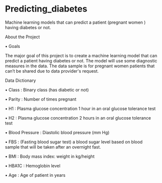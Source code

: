 # Predicting_diabetes
Machine learning models that can predict a patient (pregnant women ) having diabetes or not.

About the Project

•	Goals

The major goal of this project is to create a machine learning model that can predict a patient having diabetes or not. The model will use some diagnostic measures in the data. The data sample is for pregnant women patients that can’t be shared due to data provider's request.

Data Dictionary

•	Class	 :  Binary class (has diabetic or not)

•	Parity :	Number of times pregnant

•	H1	   :	Plasma glucose concentration 1 hour in an oral glucose tolerance test

•	H2	   :	Plasma glucose concentration 2 hours in an oral glucose tolerance test

•	Blood Pressure	:	Diastolic blood pressure (mm Hg)

•	FBS	   :	(Fasting blood sugar test) a blood sugar level based on blood sample that will be taken after an overnight fast.

•	BMI	   :	Body mass index: weight in kg/height 

•	HBA1C	 :	Hemoglobin level

•	Age	   :	Age of patient in years


